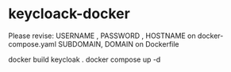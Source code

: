 # keycloack-docker

Please revise:
USERNAME , PASSWORD , HOSTNAME on docker-compose.yaml
SUBDOMAIN, DOMAIN on Dockerfile


docker build keycloak .
docker compose up -d
